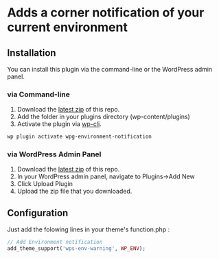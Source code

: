 # Adds a corner notification of your current environment

## Installation

You can install this plugin via the command-line or the WordPress admin panel.

### via Command-line

1. Download the [latest zip](https://github.com/wp-globalis-tools/wpg-environment-notification/archive/master.zip) of this repo.
2. Add the folder in your plugins directory (wp-content/plugins)
3. Activate the plugin via [wp-cli](http://wp-cli.org/commands/plugin/activate/).

```sh
wp plugin activate wpg-environment-notification
```

### via WordPress Admin Panel

1. Download the [latest zip](https://github.com/wp-globalis-tools/wpg-environment-notification/archive/master.zip) of this repo.
2. In your WordPress admin panel, navigate to Plugins->Add New
3. Click Upload Plugin
4. Upload the zip file that you downloaded.

## Configuration

Just add the folowing lines in your theme's function.php :

```php
// Add Environment notification
add_theme_support('wps-env-warning', WP_ENV);
```